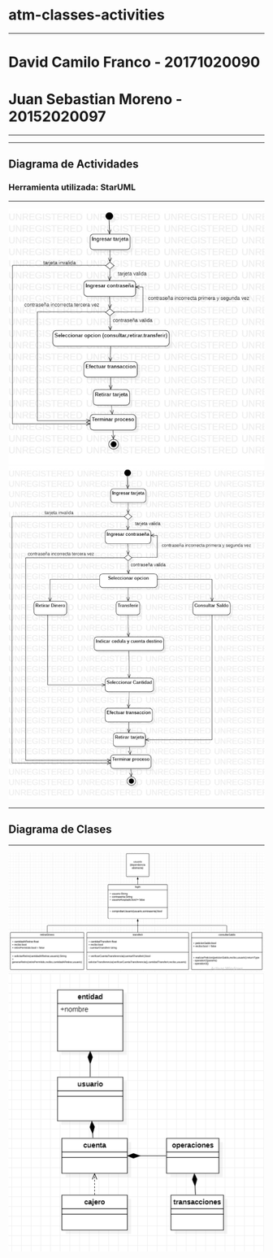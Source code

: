 # atm-classes-activities

<hr>
 <h1> David Camilo Franco - 20171020090 </h1>
 <h1><strong>Juan Sebastian Moreno - 20152020097</strong></h1>
<hr>
<hr>
 <h2> Diagrama de Actividades</h2>
 <h3> Herramienta utilizada: StarUML</h3>
<hr>
<img src="https://github.com/git-general-ud/atm-classes-activities/blob/master/Actividades%20Cajero.jpg">
<img src="https://github.com/git-general-ud/atm-classes-activities/blob/master/Actividades%20Cajero%20V2.jpg">
<hr>
 <h2> Diagrama de Clases</h2>
<hr>
<img src="https://github.com/git-general-ud/atm-classes-activities/blob/master/diagrama%20de%20clases%20atm.png">
<img src="https://github.com/git-general-ud/atm-classes-activities/blob/master/diagrama%20de%20clases%20version%202.png">

